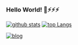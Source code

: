 ### Hello World! 👋⚡⚡⚡


 [![github stats](https://github-readme-stats.vercel.app/api?username=bingbingpa&show_icons=true&count_private=true)]()
 [![top Langs](https://github-readme-stats.vercel.app/api/top-langs/?username=bingbingpa&layout=compact)]()
 
[![blog](https://img.shields.io/badge/blog-bingbingpa.github.io-blue)](https://bingbingpa.github.io/)
<!--[![Hits](https://hits.seeyoufarm.com/api/count/incr/badge.svg?url=https%3A%2F%2Fgithub.com%2FaaronLab)](https://hits.seeyoufarm.com)-->

<!--<img align='left' src="https://github-readme-stats.vercel.app/api/top-langs/?username=bingbingpa&layout=compact">-->

<!--<img align='left' src="https://github-readme-stats.vercel.app/api?username=bingbingpa&show_icons=true"> -->

<!--
**bingbingpa/bingbingpa** is a ✨ _special_ ✨ repository because its `README.md` (this file) appears on your GitHub profile.

Here are some ideas to get you started:

- 🔭 I’m currently working on ...
- 🌱 I’m currently learning ...
- 👯 I’m looking to collaborate on ...
- 🤔 I’m looking for help with ...
- 💬 Ask me about ...
- 📫 How to reach me: ...
- 😄 Pronouns: ...
- ⚡ Fun fact: ...
-->
